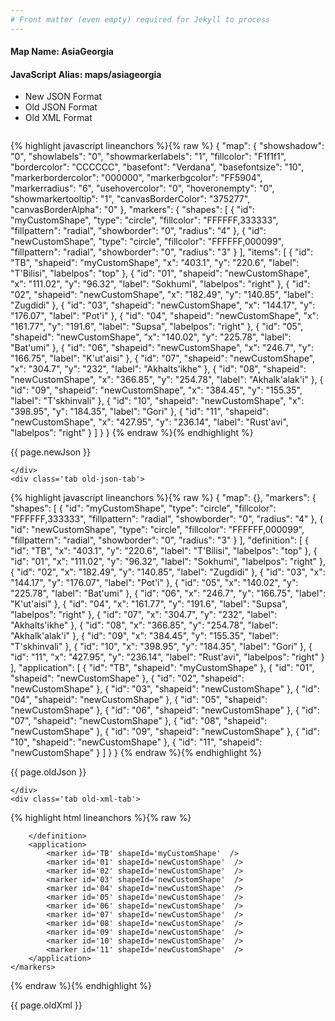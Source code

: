 ```yaml
---
# Front matter (even empty) required for Jekyll to process
---
```


#### Map Name: AsiaGeorgia

#### JavaScript Alias: maps/asiageorgia


<ul class='code-tabs'>
    <li class='active'>
        <a data-toggle='new-json'>New JSON Format</a>
    </li>
    <li>
        <a data-toggle='old-json'>Old JSON Format</a>
    </li>
    <li>
        <a data-toggle='old-xml'>Old XML Format</a>
    </li>
</ul>
<div class='tab-content'>
    <pre class='plain-code'></pre>
    <div class='tab new-json-tab active'>
{% highlight javascript lineanchors %}{% raw %}
{
    "map": {
        "showshadow": "0",
        "showlabels": "0",
        "showmarkerlabels": "1",
        "fillcolor": "F1f1f1",
        "bordercolor": "CCCCCC",
        "basefont": "Verdana",
        "basefontsize": "10",
        "markerbordercolor": "000000",
        "markerbgcolor": "FF5904",
        "markerradius": "6",
        "usehovercolor": "0",
        "hoveronempty": "0",
        "showmarkertooltip": "1",
        "canvasBorderColor": "375277",
        "canvasBorderAlpha": "0"
    },
    "markers": {
        "shapes": [
            {
                "id": "myCustomShape",
                "type": "circle",
                "fillcolor": "FFFFFF,333333",
                "fillpattern": "radial",
                "showborder": "0",
                "radius": "4"
            },
            {
                "id": "newCustomShape",
                "type": "circle",
                "fillcolor": "FFFFFF,000099",
                "fillpattern": "radial",
                "showborder": "0",
                "radius": "3"
            }
        ],
        "items": [
            {
                "id": "TB",
                "shapeid": "myCustomShape",
                "x": "403.1",
                "y": "220.6",
                "label": "T'Bilisi",
                "labelpos": "top"
            },
            {
                "id": "01",
                "shapeid": "newCustomShape",
                "x": "111.02",
                "y": "96.32",
                "label": "Sokhumi",
                "labelpos": "right"
            },
            {
                "id": "02",
                "shapeid": "newCustomShape",
                "x": "182.49",
                "y": "140.85",
                "label": "Zugdidi"
            },
            {
                "id": "03",
                "shapeid": "newCustomShape",
                "x": "144.17",
                "y": "176.07",
                "label": "Pot'i"
            },
            {
                "id": "04",
                "shapeid": "newCustomShape",
                "x": "161.77",
                "y": "191.6",
                "label": "Supsa",
                "labelpos": "right"
            },
            {
                "id": "05",
                "shapeid": "newCustomShape",
                "x": "140.02",
                "y": "225.78",
                "label": "Bat'umi"
            },
            {
                "id": "06",
                "shapeid": "newCustomShape",
                "x": "246.7",
                "y": "166.75",
                "label": "K'ut'aisi"
            },
            {
                "id": "07",
                "shapeid": "newCustomShape",
                "x": "304.7",
                "y": "232",
                "label": "Akhalts'ikhe"
            },
            {
                "id": "08",
                "shapeid": "newCustomShape",
                "x": "366.85",
                "y": "254.78",
                "label": "Akhalk'alak'i"
            },
            {
                "id": "09",
                "shapeid": "newCustomShape",
                "x": "384.45",
                "y": "155.35",
                "label": "T'skhinvali"
            },
            {
                "id": "10",
                "shapeid": "newCustomShape",
                "x": "398.95",
                "y": "184.35",
                "label": "Gori"
            },
            {
                "id": "11",
                "shapeid": "newCustomShape",
                "x": "427.95",
                "y": "236.14",
                "label": "Rust'avi",
                "labelpos": "right"
            }
        ]
    }
}
{% endraw %}{% endhighlight %}


<p class='text-success'>{{ page.newJson }}</p>

    </div>
    <div class='tab old-json-tab'>
{% highlight javascript lineanchors %}{% raw %}
{
    "map": {},
    "markers": {
        "shapes": [
            {
                "id": "myCustomShape",
                "type": "circle",
                "fillcolor": "FFFFFF,333333",
                "fillpattern": "radial",
                "showborder": "0",
                "radius": "4"
            },
            {
                "id": "newCustomShape",
                "type": "circle",
                "fillcolor": "FFFFFF,000099",
                "fillpattern": "radial",
                "showborder": "0",
                "radius": "3"
            }
        ],
        "definition": [
            {
                "id": "TB",
                "x": "403.1",
                "y": "220.6",
                "label": "T'Bilisi",
                "labelpos": "top"
            },
            {
                "id": "01",
                "x": "111.02",
                "y": "96.32",
                "label": "Sokhumi",
                "labelpos": "right"
            },
            {
                "id": "02",
                "x": "182.49",
                "y": "140.85",
                "label": "Zugdidi"
            },
            {
                "id": "03",
                "x": "144.17",
                "y": "176.07",
                "label": "Pot'i"
            },
            {
                "id": "05",
                "x": "140.02",
                "y": "225.78",
                "label": "Bat'umi"
            },
            {
                "id": "06",
                "x": "246.7",
                "y": "166.75",
                "label": "K'ut'aisi"
            },
            {
                "id": "04",
                "x": "161.77",
                "y": "191.6",
                "label": "Supsa",
                "labelpos": "right"
            },
            {
                "id": "07",
                "x": "304.7",
                "y": "232",
                "label": "Akhalts'ikhe"
            },
            {
                "id": "08",
                "x": "366.85",
                "y": "254.78",
                "label": "Akhalk'alak'i"
            },
            {
                "id": "09",
                "x": "384.45",
                "y": "155.35",
                "label": "T'skhinvali"
            },
            {
                "id": "10",
                "x": "398.95",
                "y": "184.35",
                "label": "Gori"
            },
            {
                "id": "11",
                "x": "427.95",
                "y": "236.14",
                "label": "Rust'avi",
                "labelpos": "right"
            }
        ],
        "application": [
            {
                "id": "TB",
                "shapeid": "myCustomShape"
            },
            {
                "id": "01",
                "shapeid": "newCustomShape"
            },
            {
                "id": "02",
                "shapeid": "newCustomShape"
            },
            {
                "id": "03",
                "shapeid": "newCustomShape"
            },
            {
                "id": "04",
                "shapeid": "newCustomShape"
            },
            {
                "id": "05",
                "shapeid": "newCustomShape"
            },
            {
                "id": "06",
                "shapeid": "newCustomShape"
            },
            {
                "id": "07",
                "shapeid": "newCustomShape"
            },
            {
                "id": "08",
                "shapeid": "newCustomShape"
            },
            {
                "id": "09",
                "shapeid": "newCustomShape"
            },
            {
                "id": "10",
                "shapeid": "newCustomShape"
            },
            {
                "id": "11",
                "shapeid": "newCustomShape"
            }
        ]
    }
}
{% endraw %}{% endhighlight %}


<p class='text-success'>{{ page.oldJson }}</p>

    </div>
    <div class='tab old-xml-tab'>
{% highlight html lineanchors %}{% raw %}
<map>
	<markers>
	   <shapes>
	        <shape id='myCustomShape' type='circle' fillColor='FFFFFF,333333' fillPattern='radial' showBorder='0' radius='4'/>
			<shape id='newCustomShape' type='circle' fillColor='FFFFFF,000099' fillPattern='radial' showBorder='0' radius='3'/>
		</shapes>
		<definition>
			<marker id='TB' x='403.1' y='220.6' label="T'Bilisi" labelPos='top'/>
			<marker id='01' x='111.02' y='96.32' label='Sokhumi' labelPos='right' />
			<marker id='02' x='182.49' y='140.85' label='Zugdidi'  />
			<marker id='03' x='144.17' y='176.07' label="Pot'i"  />
			<marker id='05' x='140.02' y='225.78' label="Bat'umi"  />
			<marker id='06' x='246.7' y='166.75' label="K'ut'aisi"  />
			<marker id='04' x='161.77' y='191.6' label='Supsa' labelPos='right' />
			<marker id='07' x='304.7' y='232' label="Akhalts'ikhe"  />
			<marker id='08' x='366.85' y='254.78' label="Akhalk'alak'i"  />
			<marker id='09' x='384.45' y='155.35' label="T'skhinvali"  />
			<marker id='10' x='398.95' y='184.35' label='Gori'  />
			<marker id='11' x='427.95' y='236.14' label="Rust'avi" labelPos='right' />

		</definition>
		<application>
			<marker id='TB' shapeId='myCustomShape'  />
			<marker id='01' shapeId='newCustomShape'  />
			<marker id='02' shapeId='newCustomShape'  />
			<marker id='03' shapeId='newCustomShape'  />
			<marker id='04' shapeId='newCustomShape'  />
			<marker id='05' shapeId='newCustomShape'  />
			<marker id='06' shapeId='newCustomShape'  />
			<marker id='07' shapeId='newCustomShape'  />
			<marker id='08' shapeId='newCustomShape'  />
			<marker id='09' shapeId='newCustomShape'  />
			<marker id='10' shapeId='newCustomShape'  />
			<marker id='11' shapeId='newCustomShape'  />
		</application>
	</markers>
</map>
{% endraw %}{% endhighlight %}

<p class='text-success'>{{ page.oldXml }}</p>

</div>
</div>
